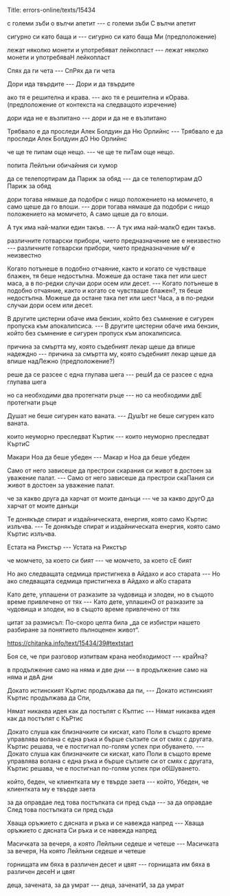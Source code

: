 Title: errors-online/texts/15434

с големи зъби о вълчи апетит --- с големи зъби С вълчи апетит

сигурно си като баща и --- сигурно си като баща Ми (предположение)

лежат няколко монети и употребяват лейкопласт --- лежат няколко монети и употребяваН лейкопласт

Спях да ги чета --- СпРях да ги чета

Дори ида твърдите --- Дори и да твърдите

ако тя е решителна и крава. --- ако тя е решителна и кОрава. (предположение от контекста на следващото изречение)

дори ида не е възпитано --- дори и да не е възпитано

Трябвало е да проследи Алек Болдуин да Ню Орлийнс --- Трябвало е да проследи Алек Болдуин дО Ню Орлийнс

че ще те пипам още нещо. --- че ще те пиТам още нещо.

попита Лейлъни обичайния си хумор

да се телепортирам да Париж за обяд --- да се телепортирам дО Париж за обяд

дори тогава нямаше да подобри с нищо положението на момичето, я само щеше да го влоши. --- дори тогава нямаше да подобри с нищо положението на момичето, А само щеше да го влоши.

А тук има най-малки един такъв. --- А тук има най-малкО един такъв.

различните готварски прибори, чието предназначение ме е неизвестно --- различните готварски прибори, чието предназначение мУ е неизвестно

Когато потънеше в подобно отчаяние, както и когато се чувстваше блажен, тя беше недостъпна. Можеше да остане така пет или шест маса, а в по-редки случаи дори осем или десет. --- Когато потънеше в подобно отчаяние, както и когато се чувстваше блажен?, тя беше недостъпна. Можеше да остане така пет или шест Часа, а в по-редки случаи дори осем или десет.

В другите цистерни обаче има бензин, който без съмнение е сигурен пропуска към апокалипсиса. --- В другите цистерни обаче има бензин, който без съмнение е сигурен пропуск към апокалипсиса.

причина за смъртта му, която съдебният лекар щеше да впише надеждно --- причина за смъртта му, която съдебният лекар щеше да впише надЛежно (предположение?)

реше да се разсее с една глупава шега --- решИ да се разсее с една глупава шега

но са необходими два протегнати ръце --- но са необходими двЕ протегнати ръце

Душат не беше сигурен като ваната. --- ДушЪт не беше сигурен като ваната.

които неуморно преследват Къртик --- които неуморно преследват КъртиС

Макари Ноа да беше убеден --- Макар и Ноа да беше убеден

Само от него зависеше да престрои скарания си живот в достоен за уважение палат.  --- Само от него зависеше да престрои скаПания си живот в достоен за уважение палат. 

че за какво друга да харчат от моите данъци --- че за какво другО да харчат от моите данъци

Те донякъде спират и издайническата, енергия, която само Къртис излъчва. --- Те донякъде спират и издайническата енергия, която само Къртис излъчва.

Естата на Рикстър --- Устата на Рикстър

че момчето, за което си бият --- че момчето, за което сЕ бият

Но ако следващата седмица пристигнеха в Айдахо и асо старата --- Но ако следващата седмица пристигнеха в Айдахо и аКо старата

Като дете, уплашени от разказите за чудовища и злодеи, но в същото време привлечено от тях --- Като дете, уплашенО от разказите за чудовища и злодеи, но в същото време привлечено от тях

цитат за размисъл: По-скоро целта била „да се избистри нашето разбиране за понятието пълноценен живот“. 

https://chitanka.info/text/15434/39#textstart

Боя се, че при разговор изпитвам крана необходимост --- краЙна?

в продължение само на няма и две дни --- в продължение само на няма и двА дни

Докато истинският Къртис продължава да пи, --- Докато истинският Къртис продължава да Спи,

Нямат никаква идея как да постъпят с Къптис --- Нямат никаква идея как да постъпят с КъРтис

Докато слуша как близначките си кискат, като Поли в същото време управлява волана с една ръка и бърше сълзите си от смях с другата. Къртис решава, че е постигнал по-голям успех при обуването. --- Докато слуша как близначките си кискат, като Поли в същото време управлява волана с една ръка и бърше сълзите си от смях с другата, Къртис решава, че е постигнал по-голям успех при обШуването.

 който, беден, че клиентката му е твърде заета ---  който, Убеден, че клиентката му е твърде заета

за да оправдае лед това постъпката си пред съда --- за да оправдае След това постъпката си пред съда

Хваща оръжието с дясната и ръка и се навежда напред --- Хваща оръжието с дясната Си ръка и се навежда напред

Масичката за вечеря, а която Лейлъни седеше и четеше --- Масичката за вечеря, На която Лейлъни седеше и четеше

горнищата им бяха в различен десет и цвят --- горнищата им бяха в различен десеН и цвят

деца, зачената, за да умрат --- деца, заченатИ, за да умрат
